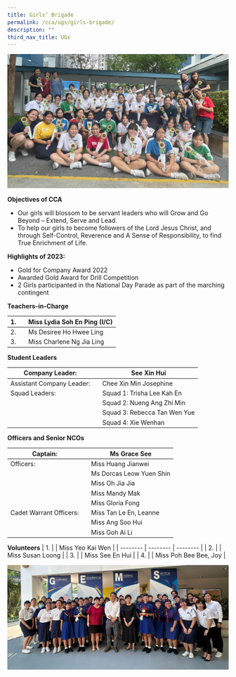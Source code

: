 ```yaml
---
title: Girls’ Brigade
permalink: /cca/ugs/girls-brigade/
description: ""
third_nav_title: UGs
---
```

![](/images/2023%20gb.jpg)



**Objectives of CCA**

*   Our girls will blossom to be servant leaders who will Grow and Go Beyond – Extend, Serve and Lead.
*   To help our girls to become followers of the Lord Jesus Christ, and through Self-Control, Reverence and A Sense of Responsibility, to find True Enrichment of Life.

**Highlights of 2023:**

* Gold for Company Award 2022
* Awarded Gold Award for Drill Competition
* 2 Girls participanted in the National Day Parade as part of the marching contingent




**Teachers-in-Charge**

| 1. |  | Miss Lydia Soh En Ping (I/C) |
| -------- | -------- | -------- |
| 2.     |      | Ms Desiree Ho Hwee Ling     |
| 3.     |      | Miss Charlene Ng Jia Ling  |


**Student Leaders**

| Company Leader: |  | See Xin Hui |
| -------- | -------- | -------- |
| Assistant Company Leader:    |      | Chee Xin Min Josephine     |
|  Squad Leaders:    |      |  Squad 1: Trisha Lee Kah En   |
|      |      |  Squad 2: Nueng Ang Zhi Min   |
|      |      |  Squad 3: Rebecca Tan Wen Yue    |	
|      |      |  Squad 4: Xie Wenhan    |

**Officers and Senior NCOs**

| Captain: |  | Ms Grace See |
| -------- | -------- | -------- |
|  Officers:      |      | Miss Huang Jianwei     |
|      |      | Ms Dorcas Leow Yuen Shin     |
|      |      | Miss Oh Jia Jia     |
|      |      | Miss Mandy Mak     |
|      |      | Miss Gloria Fong     |
| Cadet Warrant Officers:     |      | Miss Tan Le En, Leanne     |
|      |      | Miss Ang Soo Hui     |
|      |      | Miss Goh Ai Li    |


**Volunteers**
| 1. |  | Miss Yeo Kai Wen |
| -------- | -------- | -------- |
|  2.    |      | Miss Susan Loong    |
|  3.    |      | Miss See En Hui    |
|  4.    |      | Miss Poh Bee Bee, Joy   |

![](/images/2023%20gb2.jpg)